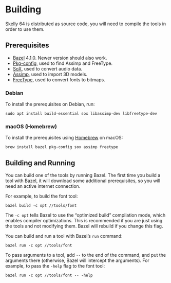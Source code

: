 # Building

Skelly 64 is distributed as source code, you will need to compile the tools in order to use them.

## Prerequisites

- [Bazel](https://bazel.build/) 4.1.0. Newer version should also work.
- [Pkg-config](https://www.freedesktop.org/wiki/Software/pkg-config/), used to find Assimp and FreeType.
- [SoX](http://sox.sourceforge.net/), used to convert audio data.
- [Assimp](https://www.assimp.org/), used to import 3D models.
- [FreeType](https://www.freetype.org/), used to convert fonts to bitmaps.

### Debian

To install the prerequisites on Debian, run:

```shell
sudo apt install build-essential sox libassimp-dev libfreetype-dev
```

### macOS (Homebrew)

To install the prerequisites using [Homebrew][brew] on macOS:

[brew]: https://brew.sh/

```shell
brew install bazel pkg-config sox assimp freetype
```

## Building and Running

You can build one of the tools by running Bazel. The first time you build a tool with Bazel, it will download some additional prerequisites, so you will need an active internet connection.

For example, to build the font tool:

```shell
bazel build -c opt //tools/font
```

The `-c opt` tells Bazel to use the “optimized build” compilation mode, which enables compiler optimizations. This is recommended if you are just using the tools and not modifying them. Bazel will rebuild if you change this flag.

You can build and run a tool with Bazel’s `run` command:

```shell
bazel run -c opt //tools/font
```

To pass arguments to a tool, add `--` to the end of the command, and put the arguments there (otherwise, Bazel will intercept the arguments). For example, to pass the `-help` flag to the font tool:

```shell
bazel run -c opt //tools/font -- -help
```
